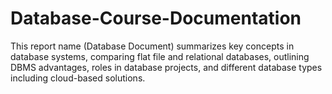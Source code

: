 # Database-Course-Documentation
This report name (Database Document) summarizes key concepts in database systems, comparing flat file and relational databases, outlining DBMS advantages, roles in database projects, and different database types including cloud-based solutions.
